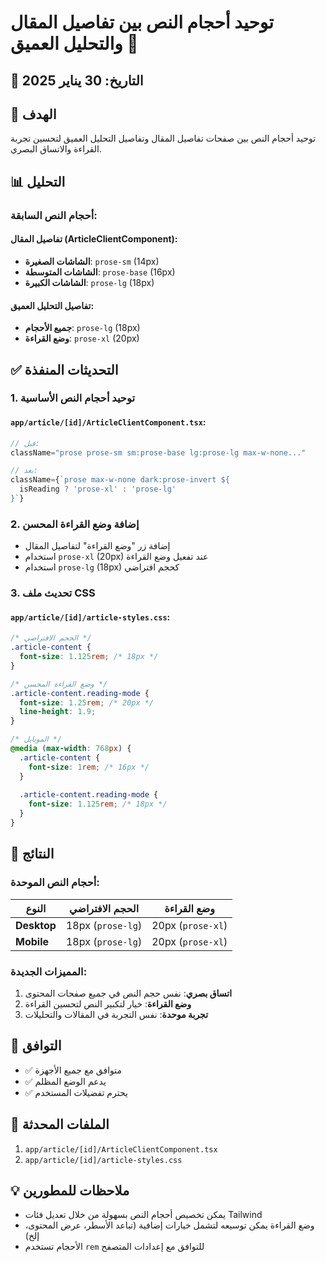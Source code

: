 # توحيد أحجام النص بين تفاصيل المقال والتحليل العميق 📏

## 📅 التاريخ: 30 يناير 2025

## 🎯 الهدف
توحيد أحجام النص بين صفحات تفاصيل المقال وتفاصيل التحليل العميق لتحسين تجربة القراءة والاتساق البصري.

## 📊 التحليل

### أحجام النص السابقة:

#### تفاصيل المقال (ArticleClientComponent):
- **الشاشات الصغيرة**: `prose-sm` (14px)
- **الشاشات المتوسطة**: `prose-base` (16px)
- **الشاشات الكبيرة**: `prose-lg` (18px)

#### تفاصيل التحليل العميق:
- **جميع الأحجام**: `prose-lg` (18px)
- **وضع القراءة**: `prose-xl` (20px)

## ✅ التحديثات المنفذة

### 1. توحيد أحجام النص الأساسية

#### `app/article/[id]/ArticleClientComponent.tsx`:
```typescript
// قبل:
className="prose prose-sm sm:prose-base lg:prose-lg max-w-none..."

// بعد:
className={`prose max-w-none dark:prose-invert ${
  isReading ? 'prose-xl' : 'prose-lg'
}`}
```

### 2. إضافة وضع القراءة المحسن

- إضافة زر "وضع القراءة" لتفاصيل المقال
- استخدام `prose-xl` (20px) عند تفعيل وضع القراءة
- استخدام `prose-lg` (18px) كحجم افتراضي

### 3. تحديث ملف CSS

#### `app/article/[id]/article-styles.css`:
```css
/* الحجم الافتراضي */
.article-content {
  font-size: 1.125rem; /* 18px */
}

/* وضع القراءة المحسن */
.article-content.reading-mode {
  font-size: 1.25rem; /* 20px */
  line-height: 1.9;
}

/* الموبايل */
@media (max-width: 768px) {
  .article-content {
    font-size: 1rem; /* 16px */
  }
  
  .article-content.reading-mode {
    font-size: 1.125rem; /* 18px */
  }
}
```

## 🎨 النتائج

### أحجام النص الموحدة:

| النوع | الحجم الافتراضي | وضع القراءة |
|------|-----------------|-------------|
| **Desktop** | 18px (`prose-lg`) | 20px (`prose-xl`) |
| **Mobile** | 18px (`prose-lg`) | 20px (`prose-xl`) |

### المميزات الجديدة:

1. **اتساق بصري**: نفس حجم النص في جميع صفحات المحتوى
2. **وضع القراءة**: خيار لتكبير النص لتحسين القراءة
3. **تجربة موحدة**: نفس التجربة في المقالات والتحليلات

## 📱 التوافق

- ✅ متوافق مع جميع الأجهزة
- ✅ يدعم الوضع المظلم
- ✅ يحترم تفضيلات المستخدم

## 🔄 الملفات المحدثة

1. `app/article/[id]/ArticleClientComponent.tsx`
2. `app/article/[id]/article-styles.css`

## 💡 ملاحظات للمطورين

- يمكن تخصيص أحجام النص بسهولة من خلال تعديل فئات Tailwind
- وضع القراءة يمكن توسيعه لتشمل خيارات إضافية (تباعد الأسطر، عرض المحتوى، إلخ)
- الأحجام تستخدم `rem` للتوافق مع إعدادات المتصفح 